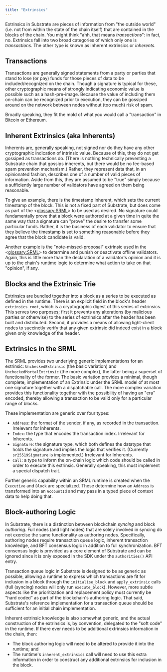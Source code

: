 ```yaml
---
title: "Extrinsics"
---
```

Extrinsics in Substrate are pieces of information from "the outside world" (i.e. not from within the state of the chain itself) that are contained in the blocks of the chain. You might think "ahh, that means *transactions*": in fact, no. Extrinsics fall into two broad categories of which only one is *transactions*. The other type is known as inherent extrinsics or *inherents*.

## Transactions

Transactions are generally signed statements from a party or parties that stand to lose (or pay) funds for those pieces of data to be included/recognized on the chain. Though a signature is typical for these, other cryptographic means of strongly indicating economic value is possible such as a hash-pre-image. Because the value of including them on-chain can be recognized prior to execution, they can be gossiped around on the network between nodes without (too much) risk of spam.

Broadly speaking, they fit the mold of what you would call a "transaction" in Bitcoin or Ethereum.

## Inherent Extrinsics (aka Inherents)

Inherents are, generally speaking, not signed nor do they have any other cryptographic indication of intrinsic value. Because of this, they do not get gossiped as transactions do. (There is nothing technically preventing a Substrate chain that gossips inherents, but there would be no fee-based spam prevention mechanism.) Rather, they represent data that, in an opinionated fashion, describes one of a number of valid pieces of information. Aside from this, they are assumed to be "true" simply because a sufficiently large number of validators have agreed on them being reasonable.

To give an example, there is the timestamp inherent, which sets the current timestamp of the block. This is not a fixed part of Substrate, but does come as part of the <<glossary:SRML>> to be used as desired. No signature could fundamentally prove that a block were authored at a given time in quite the same way that a signature can "prove" the desire to transfer some particular funds. Rather, it is the business of each validator to ensure that they believe the timestamp is set to something reasonable before they agree that the block candidate is valid.

Another example is the "note-missed-proposal" extrinsic used in the <<glossary:SRML>> to determine and punish or deactivate offline validators. Again, this is little more than the declaration of a validator's opinion and it is up to the chain's runtime logic to determine what action to take on that "opinion", if any.

## Blocks and the Extrinsic Trie

Extrinsics are bundled together into a block as a series to be executed as defined in the runtime. There is an explicit field in the block's header `extrinsics_root`, which is a cryptographic digest of this series of extrinsics. This serves two purposes; first it prevents any alterations (by malicious parties or otherwise) to the series of extrinsics after the header has been built and distributed. Second, it provides a means of allowing light-client nodes to succinctly verify that any given extrinsic did indeed exist in a block given only knowledge of the header.

## Extrinsics in the SRML

The SRML provides two underlying generic implementations for an extrinsic: `UncheckedExtrinsic` (the basic variation) and `UncheckedMortalExtrinsic` (the more complex), the latter being a superset of functionality of the former. The basic variation provides a minimal, though complete, implementation of an Extrinsic under the SRML model of at most one signature together with a dispatchable call. The more complex variation provides this functionality together with the possibility of having an "era" encoded, thereby allowing a transaction to be valid only for a particular range of blocks.

These implementation are generic over four types:

- `Address`: the format of the sender, if any, as recorded in the transaction. Irrelevant for Inherents.
- `Index`: the type that encodes the transaction index. Irrelevant for Inherents.
- `Signature`: the signature type, which both defines the datatype that holds the signature and implies the logic that verifies it. (Currently `sr25519Signature` is implemented.) Irrelevant for Inherents.
- `Call`: a type to inform the on-chain logic which code should be called in order to execute this extrinsic. Generally speaking, this must implement a special dispatch trait.

Further generic capability within an SRML runtime is created when the `Executive` and `Block` are specialized. These determine how an `Address` is transformed into an `AccountId` and may pass in a typed piece of context data to help doing that.

## Block-authoring Logic

In Substrate, there is a distinction between blockchain *syncing* and block *authoring*. Full nodes (and light nodes) that are solely involved in syncing do not exercise the same functionality as authoring nodes. Specifically, authoring nodes require transaction queue logic, inherent transaction knowledge, and BFT consensus logic in addition to full synchronization. BFT consensus logic is provided as a core element of Substrate and can be ignored since it is only exposed in the SDK under the `authorities()` API entry.

Transaction queue logic in Substrate is designed to be as generic as possible, allowing a runtime to express which transactions are fit for inclusion in a block through the `initialise_block` and `apply_extrinsic` calls (full (syncing) nodes will only run `execute_block`). However, more subtle aspects like the prioritization and replacement policy must currently be "hard coded" as part of the blockchain's authoring logic. That said, Substrate's reference implementation for a transaction queue should be sufficient for an initial chain implementation.

Inherent extrinsic knowledge is also somewhat generic, and the actual construction of the extrinsics is, by convention, delegated to the "soft code" in the runtime. If there ever needs to be additional extrinsics information in the chain, then:

- The block authoring logic will need to be altered to provide it into the runtime; and
- The runtime's `inherent_extrinsics` call will need to use this extra information in order to construct any additional extrinsics for inclusion in the block.
